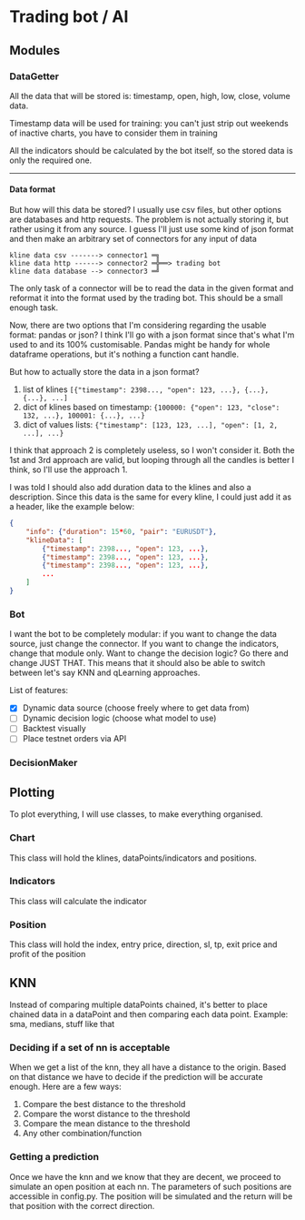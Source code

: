 # Trading bot / AI

## Modules

### DataGetter

All the data that will be stored is: timestamp, open, high, low, close, volume data. 

Timestamp data will be used for training: 
you can't just strip out weekends of inactive charts, you have to consider them in training

All the indicators should be calculated by the bot itself, so the stored data is only the required one.

---

#### Data format

But how will this data be stored? I usually use csv files, but other options are databases and http requests.
The problem is not actually storing it, but rather using it from any source. I guess I'll just use some kind of 
json format and then make an arbitrary set of connectors for any input of data

```
kline data csv -------> connector1 ═╗ 
kline data http ------> connector2 ═╬══> trading bot
kline data database --> connector3 ═╝ 
```

The only task of a connector will be to read the data in the given format and reformat it into the format used by 
the trading bot. This should be a small enough task.

Now, there are two options that I'm considering regarding the usable format: 
pandas or json? I think I'll go with a json format since that's what I'm used to and its 100% customisable. 
Pandas might be handy for whole dataframe operations, but it's nothing a function cant handle.

But how to actually store the data in a json format? 

1) list of klines `[{"timestamp": 2398..., "open": 123, ...}, {...}, {...}, ...]`
2) dict of klines based on timestamp: `{100000: {"open": 123, "close": 132, ...}, 100001: {...}, ...}`
3) dict of values lists: `{"timestamp": [123, 123, ...], "open": [1, 2, ...], ...}`

I think that approach 2 is completely useless, so I won't consider it. Both the 1st and 3rd approach are valid,
but looping through all the candles is better I think, so I'll use the approach 1.

I was told I should also add duration data to the klines and also a description.
Since this data is the same for every kline, I could just add it as a header, like the example below:
```json
{
    "info": {"duration": 15*60, "pair": "EURUSDT"}, 
    "klineData": [
        {"timestamp": 2398..., "open": 123, ...}, 
        {"timestamp": 2398..., "open": 123, ...}, 
        {"timestamp": 2398..., "open": 123, ...},
        ...
    ]
}
```

### Bot

I want the bot to be completely modular: if you want to change the data source, just change the connector.
If you want to change the indicators, change that module only. Want to change the decision logic? Go there and change
JUST THAT. This means that it should also be able to switch between let's say KNN and qLearning approaches.

List of features:
- [x] Dynamic data source (choose freely where to get data from)
- [ ] Dynamic decision logic (choose what model to use)
- [ ] Backtest visually
- [ ] Place testnet orders via API

### DecisionMaker

## Plotting

To plot everything, I will use classes, to make everything organised.

### Chart
This class will hold the klines, dataPoints/indicators and positions.

### Indicators
This class will calculate the indicator

### Position
This class will hold the index, entry price, direction, sl, tp, exit price and profit of the position

## KNN
Instead of comparing multiple dataPoints chained, it's better to place chained data in a dataPoint
and then comparing each data point.
Example: sma, medians, stuff like that

### Deciding if a set of nn is acceptable
When we get a list of the knn, they all have a distance to the origin. Based on that distance we
have to decide if the prediction will be accurate enough. Here are a few ways:
1) Compare the best distance to the threshold
2) Compare the worst distance to the threshold
3) Compare the mean distance to the threshold
4) Any other combination/function

### Getting a prediction
Once we have the knn and we know that they are decent, we proceed to simulate an open position at each nn.
The parameters of such positions are accessible in config.py. 
The position will be simulated and the return will be that position with the correct direction.